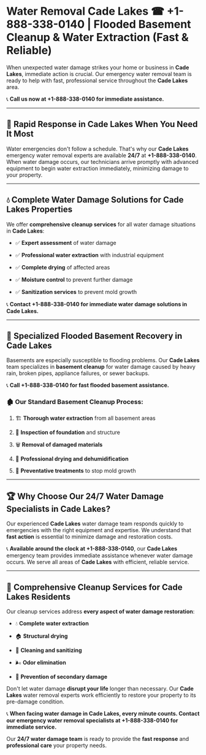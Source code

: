 # Water Removal Cade Lakes ☎ +1-888-338-0140 | Flooded Basement Cleanup & Water Extraction (Fast & Reliable)

When unexpected water damage strikes your home or business in **Cade Lakes**, immediate action is crucial. Our emergency water removal team is ready to help with fast, professional service throughout the **Cade Lakes** area. 

📞 **Call us now at +1-888-338-0140 for immediate assistance.**
---
## 🚀 Rapid Response in Cade Lakes When You Need It Most
Water emergencies don't follow a schedule. That's why our **Cade Lakes** emergency water removal experts are available **24/7** at **+1-888-338-0140**. When water damage occurs, our technicians arrive promptly with advanced equipment to begin water extraction immediately, minimizing damage to your property.
---
## 💧 Complete Water Damage Solutions for Cade Lakes Properties
We offer **comprehensive cleanup services** for all water damage situations in **Cade Lakes**:
- ✅ **Expert assessment** of water damage  
- ✅ **Professional water extraction** with industrial equipment  
- ✅ **Complete drying** of affected areas  
- ✅ **Moisture control** to prevent further damage  
- ✅ **Sanitization services** to prevent mold growth  
📞 **Contact +1-888-338-0140 for immediate water damage solutions in Cade Lakes.**
---
## 🌊 Specialized Flooded Basement Recovery in Cade Lakes
Basements are especially susceptible to flooding problems. Our **Cade Lakes** team specializes in **basement cleanup** for water damage caused by heavy rain, broken pipes, appliance failures, or sewer backups. 
📞 **Call +1-888-338-0140 for fast flooded basement assistance.**
### 🏚️ Our Standard Basement Cleanup Process:
1. 🏗️ **Thorough water extraction** from all basement areas  
2. 🔎 **Inspection of foundation** and structure  
3. 🗑️ **Removal of damaged materials**  
4. 💨 **Professional drying and dehumidification**  
5. 🚫 **Preventative treatments** to stop mold growth  
---
## 🏆 Why Choose Our 24/7 Water Damage Specialists in Cade Lakes?
Our experienced **Cade Lakes** water damage team responds quickly to emergencies with the right equipment and expertise. We understand that **fast action** is essential to minimize damage and restoration costs.
📞 **Available around the clock at +1-888-338-0140**, our **Cade Lakes** emergency team provides immediate assistance whenever water damage occurs. We serve all areas of **Cade Lakes** with efficient, reliable service.
---
## 🧹 Comprehensive Cleanup Services for Cade Lakes Residents
Our cleanup services address **every aspect of water damage restoration**:
- 💧 **Complete water extraction**  
- 🏠 **Structural drying**  
- 🧼 **Cleaning and sanitizing**  
- 🌬️ **Odor elimination**  
- 🚫 **Prevention of secondary damage**  
Don't let water damage **disrupt your life** longer than necessary. Our **Cade Lakes** water removal experts work efficiently to restore your property to its pre-damage condition.
📞 **When facing water damage in Cade Lakes, every minute counts. Contact our emergency water removal specialists at +1-888-338-0140 for immediate service.**
Our **24/7 water damage team** is ready to provide the **fast response** and **professional care** your property needs.
